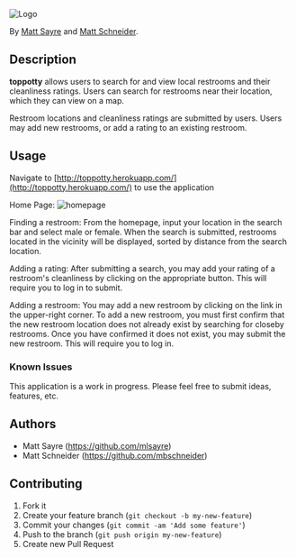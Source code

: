 ![Logo](https://raw.github.com/MBSchneider/top_potty/master/app/assets/images/toppotty.png)

By [Matt Sayre](https://github.com/mlsayre) and [Matt Schneider](https://github.com/mbschneider).

## Description
**toppotty** allows users to search for and view local restrooms and their cleanliness ratings. Users can search for restrooms near their location, which they can view on a map.

Restroom locations and cleanliness ratings are submitted by users.  Users may add new restrooms, or add a rating to an existing restroom.

## Usage
Navigate to [http://toppotty.herokuapp.com/](http://toppotty.herokuapp.com/) to use the application

Home Page:
![homepage](https://raw.github.com/MBSchneider/top_potty/master/app/assets/images/toppottyScreenShot.png)

Finding a restroom:
From the homepage, input your location in the search bar and select male or female.  When the search is submitted, restrooms located in the vicinity will be displayed, sorted by distance from the search location.

Adding a rating:
After submitting a search, you may add your rating of a restroom's cleanliness by clicking on the appropriate button.  This will require you to log in to submit.

Adding a restroom:
You may add a new restroom by clicking on the link in the upper-right corner.  To add a new restroom, you must first confirm that the new restroom location does not already exist by searching for closeby restrooms.  Once you have confirmed it does not exist, you may submit the new restroom.  This will require you to log in.

### Known Issues

This application is a work in progress.  Please feel free to submit ideas, features, etc.

## Authors

* Matt Sayre (https://github.com/mlsayre)
* Matt Schneider (https://github.com/mbschneider)

## Contributing

1. Fork it
2. Create your feature branch (`git checkout -b my-new-feature`)
3. Commit your changes (`git commit -am 'Add some feature'`)
4. Push to the branch (`git push origin my-new-feature`)
5. Create new Pull Request
